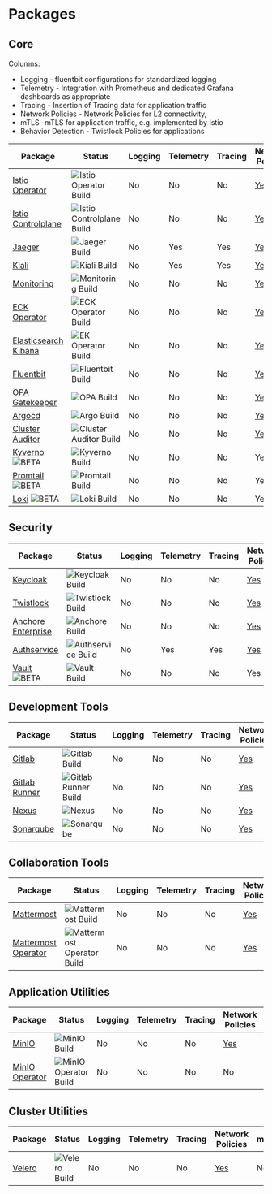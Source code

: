 # Packages

## Core

Columns:
* Logging - fluentbit configurations for standardized logging
* Telemetry - Integration with Prometheus and dedicated Grafana dashboards as appropriate
* Tracing - Insertion of Tracing data for application traffic
* Network Policies - Network Policies for L2 connectivity, 
* mTLS -mTLS for application traffic, e.g. implemented by Istio
* Behavior Detection - Twistlock Policies for applications


| Package | Status | Logging | Telemetry | Tracing | Network Policies | mTLS | Behavior Detection |
| ----    | ---  | ---|---|---|---|---|---|
| [Istio Operator](https://repo1.dso.mil/platform-one/big-bang/apps/core/istio-operator) |  ![Istio Operator Build](https://repo1.dso.mil/platform-one/big-bang/apps/core/istio-operator/badges/main/pipeline.svg) | No | No | No | [Yes](https://repo1.dso.mil/platform-one/big-bang/bigbang/-/merge_requests/641) | No | No |
| [Istio Controlplane](https://repo1.dso.mil/platform-one/big-bang/apps/core/istio-controlplane) | ![Istio Controlplane Build](https://repo1.dso.mil/platform-one/big-bang/apps/core/istio-controlplane/badges/main/pipeline.svg) | No | No | No | [Yes](https://repo1.dso.mil/platform-one/big-bang/bigbang/-/merge_requests/632) | No | No |
| [Jaeger](https://repo1.dso.mil/platform-one/big-bang/apps/core/jaeger) | ![Jaeger Build](https://repo1.dso.mil/platform-one/big-bang/apps/core/jaeger/badges/main/pipeline.svg) | No | Yes | Yes | [Yes](https://repo1.dso.mil/platform-one/big-bang/bigbang/-/merge_requests/602) | No | No |
| [Kiali](https://repo1.dso.mil/platform-one/big-bang/apps/core/kiali) | ![Kiali Build](https://repo1.dso.mil/platform-one/big-bang/apps/core/kiali/badges/main/pipeline.svg) | No | Yes | Yes | [Yes](https://repo1.dso.mil/platform-one/big-bang/bigbang/-/merge_requests/589) | No | No |
| [Monitoring](https://repo1.dso.mil/platform-one/big-bang/apps/core/monitoring) | ![Monitoring Build](https://repo1.dso.mil/platform-one/big-bang/apps/core/monitoring/badges/main/pipeline.svg) | No | No | No | [Yes](https://repo1.dso.mil/platform-one/big-bang/bigbang/-/merge_requests/509) | [No](https://repo1.dso.mil/platform-one/big-bang/bigbang/-/issues/624) | No |
| [ECK Operator](https://repo1.dso.mil/platform-one/big-bang/apps/core/eck-operator) | ![ECK Operator Build](https://repo1.dso.mil/platform-one/big-bang/apps/core/eck-operator/badges/main/pipeline.svg) |  No | No | No | [Yes](https://repo1.dso.mil/platform-one/big-bang/bigbang/-/merge_requests/510) | No | No |
| [Elasticsearch Kibana](https://repo1.dso.mil/platform-one/big-bang/apps/core/elasticsearch-kibana) |![EK Operator Build](https://repo1.dso.mil/platform-one/big-bang/apps/core/elasticsearch-kibana/badges/main/pipeline.svg)  | No | No | No | [Yes](https://repo1.dso.mil/platform-one/big-bang/bigbang/-/merge_requests/527) | No | No |
| [Fluentbit](https://repo1.dso.mil/platform-one/big-bang/apps/core/fluentbit) | ![Fluentbit Build](https://repo1.dso.mil/platform-one/big-bang/apps/core/fluentbit/badges/main/pipeline.svg)  | No | No | No | [Yes](https://repo1.dso.mil/platform-one/big-bang/bigbang/-/merge_requests/555/) | No | No |
| [OPA Gatekeeper](https://repo1.dso.mil/platform-one/big-bang/apps/core/policy) | ![OPA Build](https://repo1.dso.mil/platform-one/big-bang/apps/core/policy/badges/main/pipeline.svg) | No | No | No | [Yes](https://repo1.dso.mil/platform-one/big-bang/bigbang/-/merge_requests/626) | No |No |
| [Argocd](https://repo1.dso.mil/platform-one/big-bang/apps/core/argocd) |![Argo Build](https://repo1.dso.mil/platform-one/big-bang/apps/core/argocd/badges/main/pipeline.svg)  |  No | No | No | [Yes](https://repo1.dso.mil/platform-one/big-bang/bigbang/-/merge_requests/572) | [No](https://repo1.dso.mil/platform-one/big-bang/bigbang/-/issues/620) | No |
| [Cluster Auditor](https://repo1.dso.mil/platform-one/big-bang/apps/core/cluster-auditor) | ![Cluster Auditor Build](https://repo1.dso.mil/platform-one/big-bang/apps/core/cluster-auditor/badges/main/pipeline.svg)  | No | No | No | [Yes](https://repo1.dso.mil/platform-one/big-bang/bigbang/-/merge_requests/565) | No | No |
| [Kyverno](https://repo1.dso.mil/platform-one/big-bang/apps/sandbox/kyverno) ![BETA](https://img.shields.io/badge/BETA-purple?style=flat-square) | ![Kyverno Build](https://repo1.dso.mil/platform-one/big-bang/apps/sandbox/kyverno/badges/main/pipeline.svg) |  No | No | No | Yes | No | No |
| [Promtail](https://repo1.dso.mil/platform-one/big-bang/apps/sandbox/promtail) ![BETA](https://img.shields.io/badge/BETA-purple?style=flat-square) | ![Promtail Build](https://repo1.dso.mil/platform-one/big-bang/apps/sandbox/promtail/badges/main/pipeline.svg) |  No | No | No | Yes | No | No |
| [Loki](https://repo1.dso.mil/platform-one/big-bang/apps/sandbox/loki) ![BETA](https://img.shields.io/badge/BETA-purple?style=flat-square) | ![Loki Build](https://repo1.dso.mil/platform-one/big-bang/apps/sandbox/loki/badges/main/pipeline.svg) |  No | No | No | Yes | No | No |

## Security
| Package | Status | Logging | Telemetry | Tracing | Network Policies | mTLS | Behavior Detection |
| ----    | ---  | ---|---|---|---|---|---|
| [Keycloak](https://repo1.dso.mil/platform-one/big-bang/apps/security-tools/keycloak) |  ![Keycloak Build](https://repo1.dso.mil/platform-one/big-bang/apps/security-tools/keycloak/badges/main/pipeline.svg) | No | No | No | [Yes](https://repo1.dso.mil/platform-one/big-bang/bigbang/-/merge_requests/536) | No | No |
| [Twistlock](https://repo1.dso.mil/platform-one/big-bang/apps/security-tools/twistlock) |  ![Twistlock Build](https://repo1.dso.mil/platform-one/big-bang/apps/security-tools/twistlock/badges/main/pipeline.svg) | No | No | No | [Yes](https://repo1.dso.mil/platform-one/big-bang/bigbang/-/merge_requests/498) | [No](https://repo1.dso.mil/platform-one/big-bang/bigbang/-/issues/618) | No |
| [Anchore Enterprise](https://repo1.dso.mil/platform-one/big-bang/apps/security-tools/anchore-enterprise) | ![Anchore Build](https://repo1.dso.mil/platform-one/big-bang/apps/security-tools/anchore-enterprise/badges/main/pipeline.svg) | No | No | No | [Yes](https://repo1.dso.mil/platform-one/big-bang/bigbang/-/merge_requests/505) | [No](https://repo1.dso.mil/platform-one/big-bang/bigbang/-/issues/619) | No |
| [Authservice](https://repo1.dso.mil/platform-one/big-bang/apps/sandbox/authservice) | ![Authservice Build](https://repo1.dso.mil/platform-one/big-bang/apps/sandbox/authservice/badges/main/pipeline.svg) | No | Yes | Yes | [Yes](https://repo1.dso.mil/platform-one/big-bang/bigbang/-/merge_requests/511) | No | No |
| [Vault](https://repo1.dso.mil/platform-one/big-bang/apps/sandbox/vault) ![BETA](https://img.shields.io/badge/BETA-purple?style=flat-square) | ![Vault Build](https://repo1.dso.mil/platform-one/big-bang/apps/sandbox/vault/badges/main/pipeline.svg) |  No | No | No | Yes | No | No |


## Development Tools


| Package | Status | Logging | Telemetry | Tracing | Network Policies | mTLS | Behavior Detection |
| ----    | ---  | ---|---|---|---|---|---|
| [Gitlab](https://repo1.dso.mil/platform-one/big-bang/apps/developer-tools/gitlab)  | ![Gitlab Build](https://repo1.dso.mil/platform-one/big-bang/apps/developer-tools/gitlab/badges/main/pipeline.svg)    | No | No | No | [Yes](https://repo1.dso.mil/platform-one/big-bang/bigbang/-/merge_requests/504) | [No](https://repo1.dso.mil/platform-one/big-bang/bigbang/-/issues/621) | No |
| [Gitlab Runner](https://repo1.dso.mil/platform-one/big-bang/apps/developer-tools/gitlab-runner) |  ![Gitlab Runner Build](https://repo1.dso.mil/platform-one/big-bang/apps/developer-tools/gitlab-runner/badges/main/pipeline.svg) | No | No | No | [Yes](https://repo1.dso.mil/platform-one/big-bang/bigbang/-/merge_requests/522) | [No](https://repo1.dso.mil/platform-one/big-bang/bigbang/-/issues/621) | No |
| [Nexus](https://repo1.dso.mil/platform-one/big-bang/apps/developer-tools/nexus) |  ![Nexus](https://repo1.dso.mil/platform-one/big-bang/apps/developer-tools/nexus/badges/main/pipeline.svg) | No | No | No | [Yes](https://repo1.dso.mil/platform-one/big-bang/bigbang/-/merge_requests/544) | No | No
| [Sonarqube](https://repo1.dso.mil/platform-one/big-bang/apps/developer-tools/sonarqube) |  ![Sonarqube](https://repo1.dso.mil/platform-one/big-bang/apps/developer-tools/sonarqube/badges/main/pipeline.svg) | No | No | No | [Yes](https://repo1.dso.mil/platform-one/big-bang/bigbang/-/merge_requests/503) | [No](https://repo1.dso.mil/platform-one/big-bang/bigbang/-/issues/625) | No |
 

## Collaboration Tools

| Package | Status | Logging | Telemetry | Tracing | Network Policies | mTLS | Behavior Detection |
| ----    | ---  | ---|---|---|---|---|---|
| [Mattermost](https://repo1.dso.mil/platform-one/big-bang/apps/collaboration-tools/mattermost)  | ![Mattermost Build](https://repo1.dso.mil/platform-one/big-bang/apps/collaboration-tools/mattermost/badges/main/pipeline.svg)    | No | No | No | [Yes](https://repo1.dso.mil/platform-one/big-bang/bigbang/-/merge_requests/515) | [No](https://repo1.dso.mil/platform-one/big-bang/bigbang/-/issues/623) | No |
| [Mattermost Operator](https://repo1.dso.mil/platform-one/big-bang/apps/collaboration-tools/mattermost-operator) |  ![Mattermost Operator Build](https://repo1.dso.mil/platform-one/big-bang/apps/collaboration-tools/mattermost-operator/badges/main/pipeline.svg) | No | No | No | [Yes](https://repo1.dso.mil/platform-one/big-bang/bigbang/-/merge_requests/499) | No | No |

## Application Utilities

| Package | Status | Logging | Telemetry | Tracing | Network Policies | mTLS | Behavior Detection |
| ----    | ---  | ---|---|---|---|---|---|
| [MinIO](https://repo1.dso.mil/platform-one/big-bang/apps/application-utilities/minio)  | ![MinIO Build](https://repo1.dso.mil/platform-one/big-bang/apps/application-utilities/minio/badges/main/pipeline.svg)    | No | No | No | [Yes](https://repo1.dso.mil/platform-one/big-bang/bigbang/-/merge_requests/550) | No | No |
| [MinIO Operator](https://repo1.dso.mil/platform-one/big-bang/apps/application-utilities/minio-operator) |  ![MinIO Operator Build](https://repo1.dso.mil/platform-one/big-bang/apps/application-utilities/minio-operator/badges/main/pipeline.svg) | No | No | No | No | No |No |

## Cluster Utilities

| Package | Status | Logging | Telemetry | Tracing | Network Policies | mTLS | Behavior Detection |
| ----    | ---  | ---|---|---|---|---|---|
| [Velero](https://repo1.dso.mil/platform-one/big-bang/apps/cluster-utilities/velero)  | ![Velero Build](https://repo1.dso.mil/platform-one/big-bang/apps/cluster-utilities/velero/badges/main/pipeline.svg) | No | No | No | [Yes](https://repo1.dso.mil/platform-one/big-bang/bigbang/-/merge_requests/552) | No | No |

